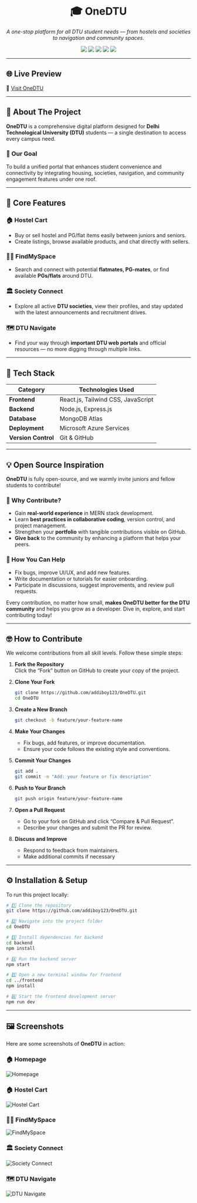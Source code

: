 <h1 align="center">🎓 OneDTU</h1>

<p align="center">
  <i>A one-stop platform for all DTU student needs — from hostels and societies to navigation and community spaces.</i>
</p>

<p align="center">
  <a href="https://github.com/addiboy123/OneDTU"><img src="https://img.shields.io/badge/Project-OneDTU-blueviolet?style=for-the-badge"></a>
  <img src="https://img.shields.io/badge/Made%20With-MERN%20Stack-green?style=for-the-badge">
  <img src="https://img.shields.io/badge/Deployed%20on-Azure-blue?style=for-the-badge">
  <img src="https://img.shields.io/badge/Status-Active%20Development-orange?style=for-the-badge">
  <img src="https://img.shields.io/badge/Open--Source-Yes-brightgreen?style=for-the-badge">
</p>

---

## 🌐 Live Preview
🔗 [Visit OneDTU](http://72.155.88.241/)

---

## 🧭 About The Project

**OneDTU** is a comprehensive digital platform designed for **Delhi Technological University (DTU)** students — a single destination to access every campus need.  

### 🎯 Our Goal
To build a unified portal that enhances student convenience and connectivity by integrating housing, societies, navigation, and community engagement features under one roof.

---

## 🚀 Core Features

### 🏠 Hostel Cart  
- Buy or sell hostel and PG/flat items easily between juniors and seniors.  
- Create listings, browse available products, and chat directly with sellers.

### 🧍‍♂️ FindMySpace  
- Search and connect with potential **flatmates, PG-mates**, or find available **PGs/flats** around DTU.  

### 🏛️ Society Connect  
- Explore all active **DTU societies**, view their profiles, and stay updated with the latest announcements and recruitment drives.

### 🗺️ DTU Navigate  
- Find your way through **important DTU web portals** and official resources — no more digging through multiple links.

---

## 🧩 Tech Stack

| Category          | Technologies Used                 |
|------------------|----------------------------------|
| **Frontend**      | React.js, Tailwind CSS, JavaScript |
| **Backend**       | Node.js, Express.js               |
| **Database**      | MongoDB Atlas                     |
| **Deployment**    | Microsoft Azure Services          |
| **Version Control** | Git & GitHub                     |

---

## 💡 Open Source Inspiration

**OneDTU** is fully open-source, and we warmly invite juniors and fellow students to contribute!  

### 🌱 Why Contribute?
- Gain **real-world experience** in MERN stack development.  
- Learn **best practices in collaborative coding**, version control, and project management.  
- Strengthen your **portfolio** with tangible contributions visible on GitHub.  
- **Give back** to the community by enhancing a platform that helps your peers.  

### 🤝 How You Can Help
- Fix bugs, improve UI/UX, and add new features.  
- Write documentation or tutorials for easier onboarding.  
- Participate in discussions, suggest improvements, and review pull requests.  

Every contribution, no matter how small, **makes OneDTU better for the DTU community** and helps you grow as a developer. Dive in, explore, and start contributing today!

---

## 🤓 How to Contribute

We welcome contributions from all skill levels. Follow these simple steps:

1. **Fork the Repository**  
   Click the “Fork” button on GitHub to create your copy of the project.
   
2. **Clone Your Fork**  
   ```bash
   git clone https://github.com/addiboy123/OneDTU.git
   cd OneDTU
   ```
   
3. **Create a New Branch**
   ```bash
   git checkout -b feature/your-feature-name
   ```
   
4. **Make Your Changes**
   - Fix bugs, add features, or improve documentation.
   - Ensure your code follows the existing style and conventions.
         
5. **Commit Your Changes**
   ```bash
   git add .
   git commit -m "Add: your feature or fix description"
   ```
   
6. **Push to Your Branch**
   ```bash
   git push origin feature/your-feature-name
   ```

7. **Open a Pull Request**
   - Go to your fork on GitHub and click “Compare & Pull Request”.
   - Describe your changes and submit the PR for review.

8. **Discuss and Improve**
   - Respond to feedback from maintainers.
   - Make additional commits if necessary

---

## ⚙️ Installation & Setup

To run this project locally:

```bash
# 1️⃣ Clone the repository
git clone https://github.com/addiboy123/OneDTU.git

# 2️⃣ Navigate into the project folder
cd OneDTU

# 3️⃣ Install dependencies for backend
cd backend
npm install

# 4️⃣ Run the backend server
npm start

# 5️⃣ Open a new terminal window for frontend
cd ../frontend
npm install

# 6️⃣ Start the frontend development server
npm run dev
```
---

## 🖼️ Screenshots

Here are some screenshots of **OneDTU** in action:
### 🏠 Homepage
![Homepage](https://i.postimg.cc/NMF4Yhyj/Screenshot-2025-10-12-at-11-42-31.png)

### 🏠 Hostel Cart
![Hostel Cart](https://i.postimg.cc/63q0ws70/Screenshot-2025-10-12-at-11-42-44.png)

### 🧍‍♂️ FindMySpace
![FindMySpace](https://i.postimg.cc/9M0pV34P/Screenshot-2025-10-12-at-11-42-51.png)

### 🏛️ Society Connect
![Society Connect](https://i.postimg.cc/W3znjRDr/Screenshot-2025-10-12-at-11-42-58.png)

### 🗺️ DTU Navigate
![DTU Navigate](https://i.postimg.cc/0Qjfxg6Z/Screenshot-2025-10-12-at-11-43-14.png)

